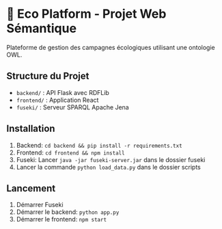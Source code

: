 # 🌿 Eco Platform - Projet Web Sémantique

Plateforme de gestion des campagnes écologiques utilisant une ontologie OWL.

## Structure du Projet
- `backend/` : API Flask avec RDFLib
- `frontend/` : Application React
- `fuseki/` : Serveur SPARQL Apache Jena

## Installation
1. Backend: `cd backend && pip install -r requirements.txt`
2. Frontend: `cd frontend && npm install`
3. Fuseki: Lancer `java -jar fuseki-server.jar` dans le dossier fuseki
4. Lancer la commande `python load_data.py` dans le dossier scripts

## Lancement
1. Démarrer Fuseki
2. Démarrer le backend: `python app.py`
3. Démarrer le frontend: `npm start`